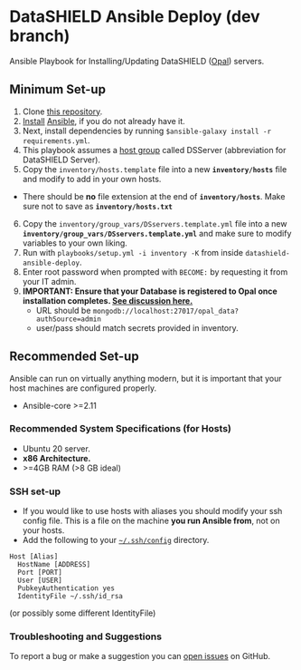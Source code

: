 # DataSHIELD Ansible Deploy (dev branch)

Ansible Playbook for Installing/Updating DataSHIELD ([Opal](https://www.obiba.org/pages/products/opal/)) servers.

## Minimum Set-up

1. Clone [this repository](https://github.com/madprogramer/datashield-ansible-deploy).
2. [Install](https://docs.ansible.com/ansible/latest/installation_guide/intro_installation.html) [Ansible](https://docs.ansible.com/ansible/latest/installation_guide/installation_distros.html), if you do not already have it.
3. Next, install dependencies by running `$ansible-galaxy install -r requirements.yml`.
4. This playbook assumes a [host group](https://docs.ansible.com/ansible/latest/getting_started/get_started_inventory.html) called DSServer (abbreviation for DataSHIELD Server). 
5. Copy the `inventory/hosts.template` file into a new **`inventory/hosts`** file and modify to add in your own hosts.
  * There should be **no** file extension at the end of **`inventory/hosts`**. Make sure not to save as **`inventory/hosts.txt`**
6. Copy the `inventory/group_vars/DSservers.template.yml` file into a new **`inventory/group_vars/DSservers.template.yml`** and make sure to modify variables to your own liking.
7. Run with `playbooks/setup.yml -i inventory -K` from inside `datashield-ansible-deploy`.
8. Enter root password when prompted with `BECOME:` by requesting it from your IT admin.
9. **IMPORTANT: Ensure that your Database is registered to Opal once installation completes. [See discussion here.](https://datashield.discourse.group/t/cannot-add-table-to-project-on-opal/309/4)**
    * URL should be `mongodb://localhost:27017/opal_data?authSource=admin`
    * user/pass should match secrets provided in inventory.

## Recommended Set-up

Ansible can run on virtually anything modern, but it is important that your host machines are configured properly.
* Ansible-core >=2.11

### Recommended System Specifications (for Hosts)
* Ubuntu 20 server.
* **x86 Architecture.**
* \>=4GB RAM (>8 GB ideal)

### SSH set-up
* If you would like to use hosts with aliases you should modify your ssh config file. This is a file on the machine **you run Ansible from**, not on your hosts.
* Add the following to your [`~/.ssh/config`](https://docs.digitalocean.com/glossary/ssh-config/) directory.
```
Host [Alias]
  HostName [ADDRESS]
  Port [PORT]
  User [USER]
  PubkeyAuthentication yes
  IdentityFile ~/.ssh/id_rsa
```
(or possibly some different IdentityFile)

### Troubleshooting and Suggestions
To report a bug or make a suggestion you can [open issues](https://github.com/madprogramer/datashield-ansible-deploy/issues) on GitHub.
